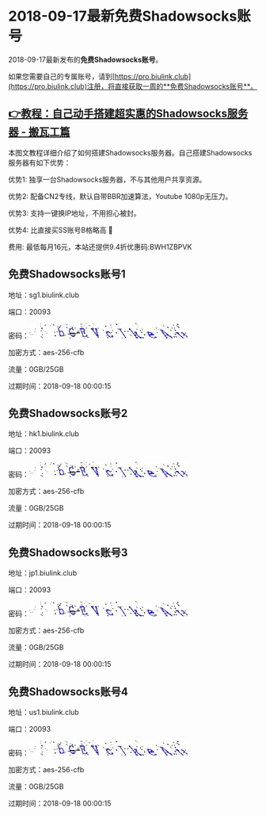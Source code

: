 # 2018-09-17最新**免费Shadowsocks账号**

2018-09-17最新发布的**免费Shadowsocks账号**。

如果您需要自己的专属账号，请到[https://pro.biulink.club](https://pro.biulink.club)注册，将直接获取一周的**免费Shadowsocks账号**。

## [👉教程：自己动手搭建超实惠的Shadowsocks服务器 - 搬瓦工篇](https://github.com/Biulink/ShadowsocksTutorials/blob/master/%E6%95%99%E6%82%A8%E8%87%AA%E5%B7%B1%E5%8A%A8%E6%89%8B%E6%90%AD%E5%BB%BA%E8%B6%85%E5%AE%9E%E6%83%A0%E7%9A%84Shadowsocks%E6%9C%8D%E5%8A%A1%E5%99%A8%20-%20%E6%90%AC%E7%93%A6%E5%B7%A5%E7%AF%87.md)
  
  本图文教程详细介绍了如何搭建Shadowsocks服务器。自己搭建Shadowsocks服务器有如下优势：

  优势1: 独享一台Shadowsocks服务器，不与其他用户共享资源。

  优势2: 配备CN2专线，默认自带BBR加速算法，Youtube 1080p无压力。

  优势3: 支持一键换IP地址，不用担心被封。

  优势4: 比直接买SS账号B格略高 🙂

  费用: 最低每月16元，本站还提供9.4折优惠码:BWH1ZBPVK  
## 免费Shadowsocks账号1

地址：sg1.biulink.club

端口：20093

密码：![免费Shadowsocks账号密码](../password/158846a5-b88c-46c4-a2af-e6ed8cea59f5.jpg)

加密方式：aes-256-cfb

流量：0GB/25GB

过期时间：2018-09-18 00:00:15

## 免费Shadowsocks账号2

地址：hk1.biulink.club

端口：20093

密码：![免费Shadowsocks账号密码](../password/158846a5-b88c-46c4-a2af-e6ed8cea59f5.jpg)

加密方式：aes-256-cfb

流量：0GB/25GB

过期时间：2018-09-18 00:00:15

## 免费Shadowsocks账号3

地址：jp1.biulink.club

端口：20093

密码：![免费Shadowsocks账号密码](../password/158846a5-b88c-46c4-a2af-e6ed8cea59f5.jpg)

加密方式：aes-256-cfb

流量：0GB/25GB

过期时间：2018-09-18 00:00:15

## 免费Shadowsocks账号4

地址：us1.biulink.club

端口：20093

密码：![免费Shadowsocks账号密码](../password/158846a5-b88c-46c4-a2af-e6ed8cea59f5.jpg)

加密方式：aes-256-cfb

流量：0GB/25GB

过期时间：2018-09-18 00:00:15

